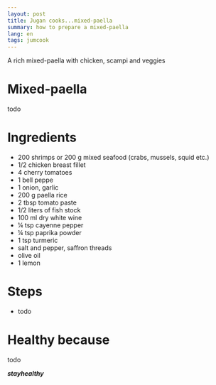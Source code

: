```yaml
---
layout: post
title: Jugan cooks...mixed-paella
summary: how to prepare a mixed-paella
lang: en
tags: jumcook
---
```


<div class="message">
A rich mixed-paella with chicken, scampi and veggies
</div>

# Mixed-paella
todo

# Ingredients
- 200 shrimps or 200 g mixed seafood (crabs, mussels, squid etc.)
- 1/2 chicken breast fillet
- 4 cherry tomatoes
- 1 bell peppe
- 1 onion, garlic
- 200 g paella rice
- 2 tbsp tomato paste
- 1/2 liters of fish stock
- 100 ml dry white wine
- ¼ tsp cayenne pepper
- ¼ tsp paprika powder
- 1 tsp turmeric
- salt and pepper, saffron threads
- olive oil
- 1 lemon

# Steps
- todo

# Healthy because
todo

_**stayhealthy**_
